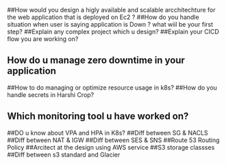##How would you design a higly available and scalable arcchitechture for the web application that is deployed on Ec2 ?
##How do you handle situation when user is saying application is Down ? what wiil be your first step?
##Explain any complex project which u design?
##Explain your CICD flow you are working on?
## How do u manage zero downtime in your application
##How to do managing or optimize resource usage in k8s?
##How do you handle secrets in Harshi Crop?
## Which monitoring tool u have worked on?
##DO u know about VPA and HPA in K8s?
##Diff between SG & NACLS
##Diff between NAT & IGW 
##Diff between SES & SNS
##Route 53 Routing Policy
##Arcitect at the design using AWS service
##S3 storage classses
##Diff between s3 standard and Glacier
